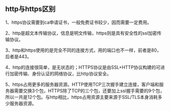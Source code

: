 ## http与https区别

1、https协议需要到ca申请证书，一般免费证书较少，因而需要一定费用。

2、http是超文本传输协议，信息是明文传输，https则是具有安全性的ssl加密传输协议。

3、http和https使用的是完全不同的连接方式，用的端口也不一样，前者是80，后者是443。

4、http的连接很简单，是无状态的；HTTPS协议是由SSL+HTTP协议构建的可进行加密传输、身份认证的网络协议，比http协议安全。

5、https占用更多的服务器资源。HTTP使用TCP三次握手建立连接，客户端和服务器需要交换3个包，HTTPS除了TCP的三个包，还要加上ssl握手需要的9个包，所以一共是12个包。与http相比，https占用资源主要来源于SSL/TLS本身消耗多少服务器资源。



